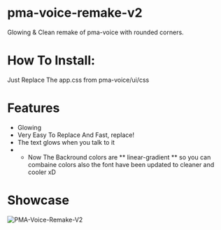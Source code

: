 # pma-voice-remake-v2
Glowing &amp; Clean remake of pma-voice with rounded corners.

# How To Install:
Just Replace The app.css from pma-voice/ui/css

# Features
* Glowing 
* Very Easy To Replace And Fast, replace!
* The text glows when you talk to it
* + Now The Backround colors are ** linear-gradient ** so you can combaine colors also the font have been updated to cleaner and cooler xD 

# Showcase
![PMA-Voice-Remake-V2](https://github.com/EppuScripts/pma-voice-remake-v2/assets/144498221/13dc1ccf-08a8-4e17-9eed-b8ad45db68d1)

